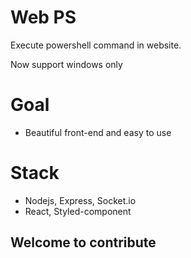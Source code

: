 # Web PS

Execute powershell command in website. 

Now support windows only

# Goal
- Beautiful front-end and easy to use

# Stack
- Nodejs, Express, Socket.io
- React, Styled-component

## Welcome to contribute
